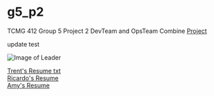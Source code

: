 # g5_p2
TCMG 412 Group 5 Project 2
DevTeam and OpsTeam Combine [Project](https://noahwoinicki.github.io/g5_p2/)

update test

![Image of Leader](https://github.com/noahwoinicki/g5_p2/blob/master/leader.JPG?raw=true)


[Trent's Resume txt](TrentResume.txt)
<br>
[Ricardo's Resume](RicardoResume.txt)
<br>
[Amy's Resume](https://github.com/noahwoinicki/g5_p2/blob/master/Amy's%20Resume)
